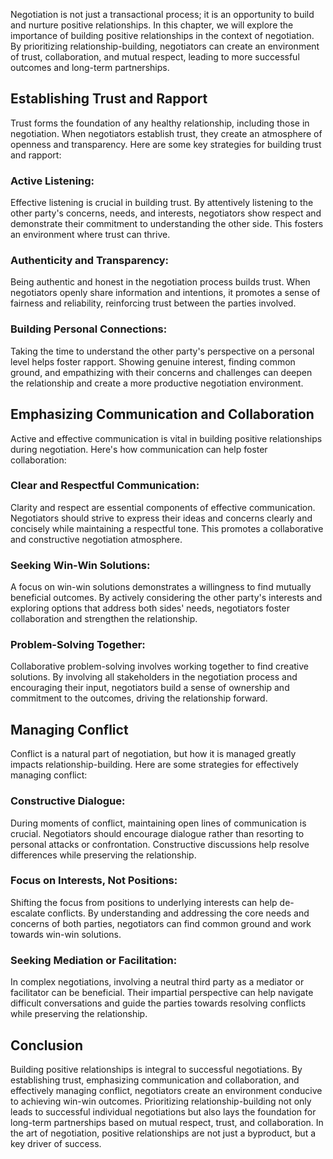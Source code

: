 
Negotiation is not just a transactional process; it is an opportunity to build and nurture positive relationships. In this chapter, we will explore the importance of building positive relationships in the context of negotiation. By prioritizing relationship-building, negotiators can create an environment of trust, collaboration, and mutual respect, leading to more successful outcomes and long-term partnerships.

## Establishing Trust and Rapport

Trust forms the foundation of any healthy relationship, including those in negotiation. When negotiators establish trust, they create an atmosphere of openness and transparency. Here are some key strategies for building trust and rapport:

### Active Listening:

Effective listening is crucial in building trust. By attentively listening to the other party's concerns, needs, and interests, negotiators show respect and demonstrate their commitment to understanding the other side. This fosters an environment where trust can thrive.

### Authenticity and Transparency:

Being authentic and honest in the negotiation process builds trust. When negotiators openly share information and intentions, it promotes a sense of fairness and reliability, reinforcing trust between the parties involved.

### Building Personal Connections:

Taking the time to understand the other party's perspective on a personal level helps foster rapport. Showing genuine interest, finding common ground, and empathizing with their concerns and challenges can deepen the relationship and create a more productive negotiation environment.

## Emphasizing Communication and Collaboration

Active and effective communication is vital in building positive relationships during negotiation. Here's how communication can help foster collaboration:

### Clear and Respectful Communication:

Clarity and respect are essential components of effective communication. Negotiators should strive to express their ideas and concerns clearly and concisely while maintaining a respectful tone. This promotes a collaborative and constructive negotiation atmosphere.

### Seeking Win-Win Solutions:

A focus on win-win solutions demonstrates a willingness to find mutually beneficial outcomes. By actively considering the other party's interests and exploring options that address both sides' needs, negotiators foster collaboration and strengthen the relationship.

### Problem-Solving Together:

Collaborative problem-solving involves working together to find creative solutions. By involving all stakeholders in the negotiation process and encouraging their input, negotiators build a sense of ownership and commitment to the outcomes, driving the relationship forward.

## Managing Conflict

Conflict is a natural part of negotiation, but how it is managed greatly impacts relationship-building. Here are some strategies for effectively managing conflict:

### Constructive Dialogue:

During moments of conflict, maintaining open lines of communication is crucial. Negotiators should encourage dialogue rather than resorting to personal attacks or confrontation. Constructive discussions help resolve differences while preserving the relationship.

### Focus on Interests, Not Positions:

Shifting the focus from positions to underlying interests can help de-escalate conflicts. By understanding and addressing the core needs and concerns of both parties, negotiators can find common ground and work towards win-win solutions.

### Seeking Mediation or Facilitation:

In complex negotiations, involving a neutral third party as a mediator or facilitator can be beneficial. Their impartial perspective can help navigate difficult conversations and guide the parties towards resolving conflicts while preserving the relationship.

## Conclusion

Building positive relationships is integral to successful negotiations. By establishing trust, emphasizing communication and collaboration, and effectively managing conflict, negotiators create an environment conducive to achieving win-win outcomes. Prioritizing relationship-building not only leads to successful individual negotiations but also lays the foundation for long-term partnerships based on mutual respect, trust, and collaboration. In the art of negotiation, positive relationships are not just a byproduct, but a key driver of success.
